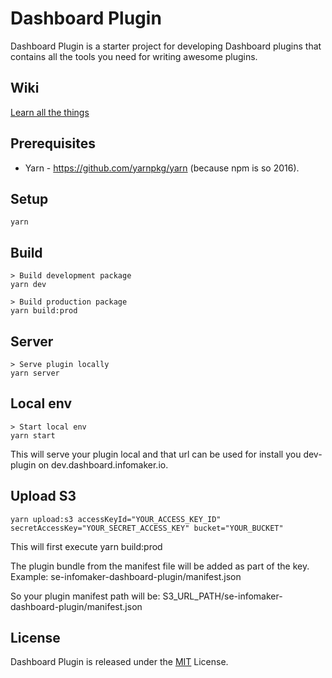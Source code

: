 # Dashboard Plugin
Dashboard Plugin is a starter project for developing Dashboard plugins that contains all the tools you need for writing awesome plugins.

## Wiki
[Learn all the things](https://github.com/Infomaker/Dashboard-Plugin/wiki)

## Prerequisites
* Yarn - https://github.com/yarnpkg/yarn (because npm is so 2016).

## Setup
    yarn

## Build
    > Build development package
    yarn dev

    > Build production package
    yarn build:prod

## Server
	> Serve plugin locally
	yarn server
	
## Local env
    > Start local env
    yarn start

This will serve your plugin local and that url can be used for install you dev-plugin on dev.dashboard.infomaker.io.

## Upload S3
    yarn upload:s3 accessKeyId="YOUR_ACCESS_KEY_ID" secretAccessKey="YOUR_SECRET_ACCESS_KEY" bucket="YOUR_BUCKET"

This will first execute
	yarn build:prod

The plugin bundle from the manifest file will be added as part of the key. Example:
    se-infomaker-dashboard-plugin/manifest.json

So your plugin manifest path will be:
    S3_URL_PATH/se-infomaker-dashboard-plugin/manifest.json

## License
Dashboard Plugin is released under the [MIT](http://www.opensource.org/licenses/MIT) License.
